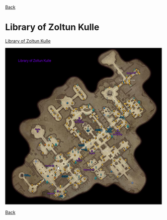 [Back](../)

# Library of Zoltun Kulle

[Library of Zoltun Kulle](./library.png)

![Library of Zoltun Kulle](./library.png)


[Back](../)
